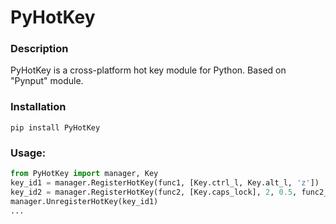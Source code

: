 # PyHotKey
### Description
PyHotKey is a cross-platform hot key module for Python. Based on "Pynput" module.

### Installation
```
pip install PyHotKey
```

### Usage:
```python
from PyHotKey import manager, Key
key_id1 = manager.RegisterHotKey(func1, [Key.ctrl_l, Key.alt_l, 'z'])
key_id2 = manager.RegisterHotKey(func2, [Key.caps_lock], 2, 0.5, func2_arg1, func2_arg2)
manager.UnregisterHotKey(key_id1)
...
```
